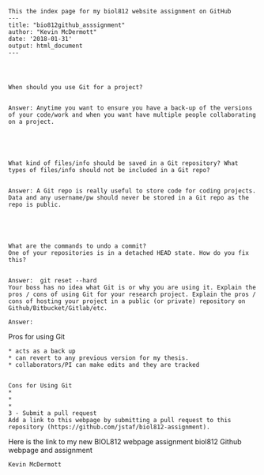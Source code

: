 	This the index page for my biol812 website assignment on GitHub
	---
	title: "bio812github_asssignment"
	author: "Kevin McDermott"
	date: '2018-01-31'
	output: html_document
	---
	
	
	

	When should you use Git for a project?
	

	Answer: Anytime you want to ensure you have a back-up of the versions of your code/work and when you want have multiple people collaborating on a project.
	

	
	
	
	What kind of files/info should be saved in a Git repository? What types of files/info should not be included in a Git repo?
	

	Answer: A Git repo is really useful to store code for coding projects. Data and any username/pw should never be stored in a Git repo as the repo is public.
	

	
	

	What are the commands to undo a commit?
	One of your repositories is in a detached HEAD state. How do you fix this?
	

	Answer:  git reset --hard
	Your boss has no idea what Git is or why you are using it. Explain the pros / cons of using Git for your research project. Explain the pros / cons of hosting your project in a public (or private) repository on Github/Bitbucket/Gitlab/etc.
	
	Answer:

Pros for using Git
	
	* acts as a back up
	* can revert to any previous version for my thesis.
	* collaborators/PI can make edits and they are tracked
	

	Cons for Using Git
	*
	*
	*
	3 - Submit a pull request
	Add a link to this webpage by submitting a pull request to this repository (https://github.com/jstaf/biol812-assignment).
	
Here is the link to my new BIOL812 webpage assignment
biol812 Github webpage and assignment

	
	Kevin McDermott

